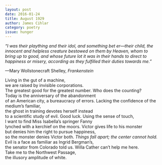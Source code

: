```yaml
---
layout: post 
date: 2016-01-24
title: August 1929
author: James Cihlar
category: poetry
issue: hunger
---
```

_“I was their plaything and their idol, and something bet er—their child, the innocent and helpless creature bestowed on them by Heaven, whom to bring up to good, and whose future lot it was in their hands to direct to happiness or misery, according as they fulfilled their duties towards me.”_  

—Mary Wollstonecraft Shelley, _Frankenstein_

Living in the gut of a machine,  
we are raised by invisible corporations.  
The greatest good for the greatest number.
Who does the counting?  
Today is the anniversary of the abandonment  
of an American city, a bureaucracy of errors.
Lacking the confidence of the medium’s familiar,  
the ghost in training devotes herself instead  
to a scientific study of evil.
Good luck. Using the sense of touch,  
I want to find Miss Isabella’s springer Fanny  
lynched with a kerchief on the moors.
Victor gives life to his monster  
but denies him the right to pursue happiness,  
so the monster denies Victor both.
_Things fall apart; the center cannot hold._  
Evil is a face as familiar as Ingrid Bergman’s,  
the senator from Colorado told us.
Willa Cather can’t help me here.  
Take me to the Northwest Passage,  
the illusory amplitude of white.